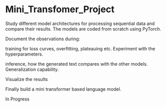 # Mini_Transfomer_Project
Study different model architectures for processing sequential data and compare their results. The models are coded from scratch using PyTorch.

Document the observations during:

  training for loss curves, overfitting, plateauing etc. Experiment with the hyperparameters.
  
  inference, how the generated text compares with the other models. Generalization capability.
  
Visualize the results

Finally build a mini transformer based language model.

In Progress
